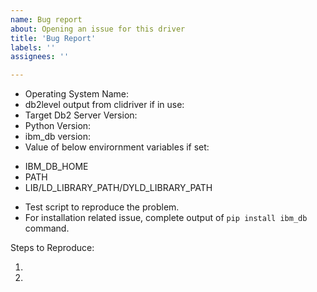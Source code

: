 ```yaml
---
name: Bug report
about: Opening an issue for this driver
title: 'Bug Report'
labels: ''
assignees: ''

---
```


<!-- Please search for existing issues to avoid creating duplicates. -->

<!-- Use Help > Provide below information while opening an issue. -->
- Operating System Name:
- db2level output from clidriver if in use:
- Target Db2 Server Version:
- Python Version:
- ibm_db version:
- Value of below envirornment variables if set:
* IBM_DB_HOME
* PATH
* LIB/LD_LIBRARY_PATH/DYLD_LIBRARY_PATH

- Test script to reproduce the problem.
- For installation related issue, complete output of `pip install ibm_db` command.

Steps to Reproduce:

1.
2.
